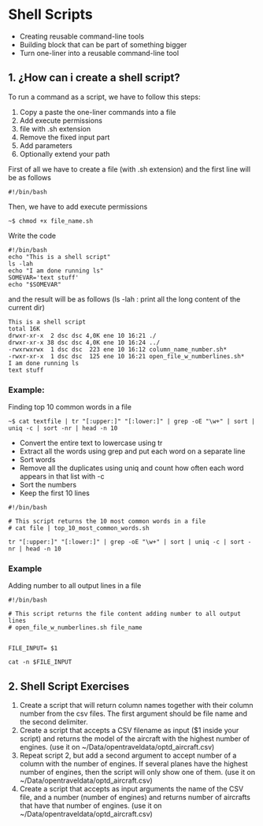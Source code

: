 # Shell Scripts

- Creating reusable command-line tools
- Building block that can be part of something bigger
- Turn one-liner into a reusable command-line tool

## 1. ¿How can i create a shell script?
 To run a command as a script, we have to follow this steps:
 
 1. Copy a paste the one-liner commands into a file
 2. Add execute permissions
 3. file with .sh extension
 4. Remove the fixed input part
 5. Add parameters
 6. Optionally extend your path

First of all we have to create a file (with .sh extension) and the first line will be as follows
```
#!/bin/bash
```
Then, we have to add execute permissions
```
~$ chmod +x file_name.sh
```
Write the code
```
#!/bin/bash  
echo "This is a shell script"  
ls -lah  
echo "I am done running ls"  
SOMEVAR='text stuff'  
echo "$SOMEVAR"
```
and the result will be as follows (ls -lah : print all the long content of the current dir)
```
This is a shell script
total 16K
drwxr-xr-x  2 dsc dsc 4,0K ene 10 16:21 ./
drwxr-xr-x 38 dsc dsc 4,0K ene 10 16:24 ../
-rwxrwxrwx  1 dsc dsc  223 ene 10 16:12 column_name_number.sh*
-rwxr-xr-x  1 dsc dsc  125 ene 10 16:21 open_file_w_numberlines.sh*
I am done running ls
text stuff
```
### Example: 
Finding top 10 common words in a file
```
~$ cat textfile | tr "[:upper:]" "[:lower:]" | grep -oE "\w+" | sort | uniq -c | sort -nr | head -n 10
```
- Convert the entire text to lowercase using tr
- Extract all the words using grep and put each word on a separate line
- Sort words
- Remove all the duplicates using uniq and count how often each word appears in that list with -c
- Sort the numbers
- Keep the first 10 lines

```
#!/bin/bash  

# This script returns the 10 most common words in a file
# cat file | top_10_most_common_words.sh

tr "[:upper:]" "[:lower:]" | grep -oE "\w+" | sort | uniq -c | sort -nr | head -n 10
```
### Example
Adding number to all output lines in a file

```
#!/bin/bash  

# This script returns the file content adding number to all output lines
# open_file_w_numberlines.sh file_name


FILE_INPUT= $1

cat -n $FILE_INPUT
```

## 2. Shell Script Exercises

1. Create a script that will return  column names together with their column number from the csv files. The first argument should be file name and the second delimiter.
2. Create a script that accepts a CSV filename as input ($1 inside your script) and returns the model of the aircraft with the highest number of engines. (use it on  ~/Data/opentraveldata/optd_aircraft.csv) 
3. Repeat script 2, but add a second argument to accept number of a column with the number of engines. If several planes have the highest number of engines, then the script will only show one of them.  (use it on  ~/Data/opentraveldata/optd_aircraft.csv) 
4. Create a script that accepts as input arguments the name of the CSV file, and a number (number of engines) and returns number of aircrafts that have that number of engines. (use it on  ~/Data/opentraveldata/optd_aircraft.csv)  


